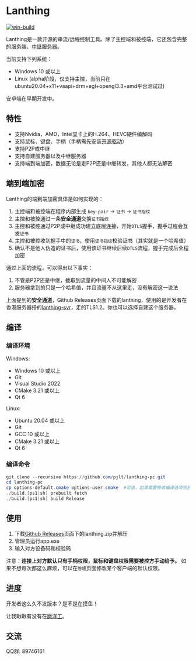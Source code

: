 # Lanthing

[![win-build](https://github.com/pjlt/lanthing-pc/actions/workflows/win-build.yml/badge.svg)](https://github.com/pjlt/lanthing-pc/actions/workflows/win-build.yml)

Lanthing是一款开源的串流/远程控制工具。除了主控端和被控端，它还包含完整的[服务端](https://github.com/pjlt/lanthing-svr)、[中继服务器](https://github.com/pjlt/relay)。

当前支持下列系统：

* Windows 10 或以上
* Linux (alpha阶段，仅支持主控，当前只在ubuntu20.04+x11+vaapi+drm+egl+opengl3.3+amd平台测试过)

安卓端在早期开发中。

## 特性

* 支持Nvidia，AMD，Intel显卡上的H.264、HEVC硬件编解码
* 支持鼠标、键盘、手柄（手柄需先安装[开源驱动](https://github.com/nefarius/ViGEmBus/releases)）
* 支持P2P或中继
* 支持自建服务器以及中继服务器
* 支持端到端加密，数据无论是走P2P还是中继转发，其他人都无法解密

## 端到端加密

Lanthing的端到端加密具体是如何实现的：
1. 主控端和被控端在程序内部生成 `key-pair` -> `证书` -> `证书指纹`
2. 主控和被控通过一条**安全通道**交换`证书指纹`
3. 主控和被控通过P2P或中继成功建立底层连接，开始`DTLS`握手，握手过程会互发`证书`
4. 主控和被控收到握手中的`证书`，使用`证书指纹`校验证书（其实就是一个哈希值）
5. 确认不是他人伪造的证书后，使用该证书继续后续`DTLS`流程，握手完成后全程加密

通过上面的流程，可以得出以下事实：
1. 不管是P2P还是中继，截取到流量的中间人不可能解密
2. 服务器拿到的只是一个哈希值，并且流量不从这里走，没有解密这一说法

上面提到的**安全通道**，Github Releases页面下载的lanthing，使用的是开发者在香港服务器搭的[lanthing-svr](https://github.com/pjlt/lanthing-svr)，走的TLS1.2。你也可以选择自建这个服务器。

## 编译

### 编译环境

Windows:

* Windows 10 或以上
* Git
* Visual Studio 2022
* CMake 3.21 或以上
* Qt 6

Linux:

* Ubuntu 20.04 或以上
* Git
* GCC 10 或以上
* CMake 3.21 或以上
* Qt 6

### 编译命令

```powershell
git clone --recursive https://github.com/pjlt/lanthing-pc.git
cd lanthing-pc
cp options-default.cmake options-user.cmake  #可选，如果需要修改编译选项则执行此步，并修改相应选项；如果QT不在环境变量里，则必须修改LT_QT_CMAKE_PATH
./build.[ps1|sh] prebuilt fetch
./build.[ps1|sh] build Release
```

## 使用

1. 下载[Github Releases](https://github.com/pjlt/lanthing-pc/releases)页面下的lanthing.zip并解压
2. 管理员运行app.exe
3. 输入对方设备码和校验码

注意：**连接上对方默认只有手柄权限，鼠标和键盘权限需要被控方手动给予。** 如果不想每次都这么麻烦，可以在`管理`页面修改某个客户端的默认权限。

## 进度

开发者这么久不发版本？是不是在摸鱼！

让我瞅瞅有没有在[磨洋工](https://github.com/orgs/pjlt/projects/1/views/1)。

## 交流

QQ群: 89746161
